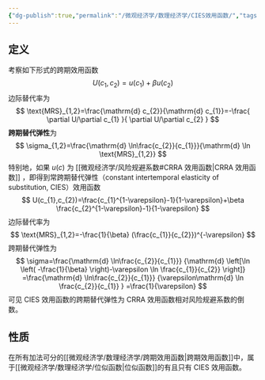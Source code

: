 ```yaml
---
{"dg-publish":true,"permalink":"/微观经济学/数理经济学/CIES效用函数/","tags":["数理经济学"],"created":"2024-10-12T10:24:57.000+08:00","updated":"2024-10-12T10:24:57.000+08:00"}
---
```


## 定义
考察如下形式的跨期效用函数
$$
U(c_{1},c_{2})=u(c_{1})+\beta u(c_{2})
$$
边际替代率为
$$
\text{MRS}_{1,2}=\frac{\mathrm{d} c_{2}}{\mathrm{d} c_{1}}=-\frac{ \partial U/\partial c_{1} }{ \partial U/\partial c_{2} }
$$
**跨期替代弹性**为
$$
\sigma_{1,2}=\frac{\mathrm{d} \ln\frac{c_{2}}{c_{1}}}{\mathrm{d} \ln \text{MRS}_{1,2}}
$$
特别地，如果 $u(c)$ 为 [[微观经济学/风险规避系数#CRRA 效用函数\|CRRA 效用函数]] ，即得到常跨期替代弹性（constant intertemporal elasticity of substitution, CIES）效用函数
$$
U(c_{1},c_{2})=\frac{c_{1}^{1-\varepsilon}-1}{1-\varepsilon}+\beta \frac{c_{2}^{1-\varepsilon}-1}{1-\varepsilon}
$$
边际替代率为
$$
\text{MRS}_{1,2}=-\frac{1}{\beta} (\frac{c_{1}}{c_{2}})^{-\varepsilon}
$$
跨期替代弹性为
$$
\sigma=\frac{\mathrm{d} \ln\frac{c_{2}}{c_{1}}}
{\mathrm{d} \left[\ln \left( -\frac{1}{\beta} \right)-\varepsilon \ln \frac{c_{1}}{c_{2}} \right]}
=\frac{\mathrm{d} \ln\frac{c_{2}}{c_{1}}}
{\varepsilon\mathrm{d}  \ln \frac{c_{2}}{c_{1}} }
=\frac{1}{\varepsilon}
$$
可见 CIES 效用函数的跨期替代弹性为 CRRA 效用函数相对风险规避系数的倒数。

## 性质

在所有加法可分的[[微观经济学/数理经济学/跨期效用函数\|跨期效用函数]]中，属于[[微观经济学/数理经济学/位似函数\|位似函数]]的有且只有 CIES 效用函数。